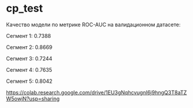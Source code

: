 # cp_test

Качество модели по метрике ROC-AUC на валидационном датасете:

Сегмент 1: 0.7388

Сегмент 2: 0.8669

Сегмент 3: 0.7244

Сегмент 4: 0.7635

Сегмент 5: 0.8042

https://colab.research.google.com/drive/1EU3gNqhcvugnI6j9hngQ3T8aTZW5owjN?usp=sharing